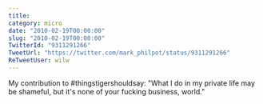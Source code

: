 ```yaml
---
title: 
category: micro
date: "2010-02-19T00:00:00"
slug: "2010-02-19T00:00:00"
TwitterId: "9311291266"
TweetUrl: "https://twitter.com/mark_philpot/status/9311291266"
ReTweetUser: wilw
---
```


<i class="fa fa-retweet" aria-hidden="true"></i> My contribution
to #thingstigershouldsay: "What I do in my private life may be shameful, but
it's none of your fucking business, world."
